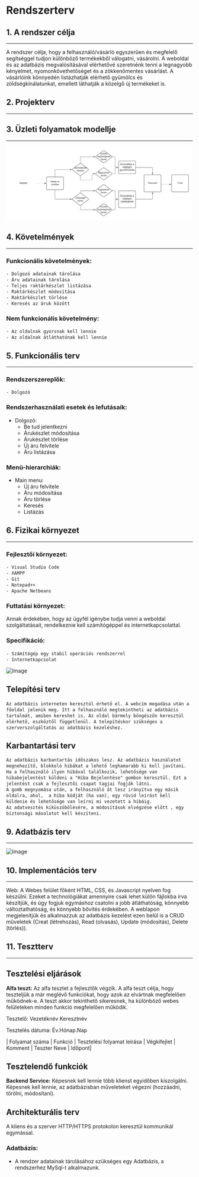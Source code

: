 # Rendszerterv

## 1. A rendszer célja
---

A rendszer célja, hogy a felhasználó/vásárló egyszerűen és megfelelő segítséggel tudjon különböző termékekből válogatni,
vásárolni. A weboldal és az adatbázis megvalósításával elérhetővé szeretnénk tenni a legnagyobb kényelmet, nyomonkövethetőséget
és a zökkenőmentes vásárlást. A vásárlóink könnyedén listázhatják elérhető gyümölcs és zöldségkínálatunkat,
emellett láthatják a közelgő új termékeket is.
## 2. Projekterv
---

## 3. Üzleti folyamatok modellje
---
![Image](https://github.com/utassydenis/AFP2021_1_K0800_Csapat4/blob/main/pictures/ig%C3%A9nyelt_%C3%BCzleti_folyamatok.png)

## 4. Követelmények
---
### Funkcionális követelmények:
    - Dolgozó adatainak tárolása
    - Áru adatainak tárolása
    - Teljes raktárkészlet listázása
    - Raktárkészlet módosítása
    - Raktárkészlet törlése
    - Keresés az áruk között

### Nem funkcionális követelmény:
    - Az oldalnak gyorsnak kell lennie
    - Az oldalnak átláthatónak kell lennie

## 5. Funkcionális terv
---
### Rendszerszereplők:
    - Dolgozó

### Rendszerhasználati esetek és lefutásaik:

* Dolgozó:
    - Be tud jelentkezni
    - Árukészlet módosítása
    - Árukészlet törlése
    - Új áru felvitele
    - Áru listázása

### Menü-hierarchiák:

* Main menu:
    - Új áru felvitele
    - Áru módosítása
    - Áru törlése
    - Keresés
    - Listázás

## 6. Fizikai környezet
---
### Fejlesztői környezet:
    - Visual Studio Code
    - XAMPP
    - Git
    - Notepad++
    - Apache Netbeans

### Futtatási környezet:
Annak érdekében, hogy az ügyfél igénybe tudja venni a weboldal szolgáltatásait, rendelkeznie kell számítógéppel és
internetkapcsolattal. 

### Specifikáció:
    - Számítógép egy stabil operációs rendszerrel
    - Internetkapcsolat

![Image](https://github.com/utassydenis/AFP2021_1_K0800_Csapat4/blob/main/pictures/Rendszerterv%20-%20fizikai%20k%C3%B6rnyezet.jpg)

## Telepítési terv
    Az adatbázis interneten keresztül érhető el. A webcím megadása után a főoldal jelenik meg. Itt a felhasználó megtekintheti az adatbázis tartalmát, amiben kereshet is. Az oldal bármely böngészőn keresztül elérhető, eszköztől függetlenül. A telepítéskor szükséges a szerverszolgáltatás az adatbázis kezeléshez.
## Karbantartási terv
    Az adatbázis karbantartás időszakos lesz. Az adatbázis használatot megnehezítő, blokkoló hibákat a lehető leghamarabb ki kell javítani.
    Ha a felhasználó ilyen hibával találkozik, lehetősége van hibabejelentést küldeni a "Hiba Bejelentése" gombon keresztül. Ezt a jelentést csak a fejlesztői csapat tagjai fogják látni.
    A gomb megnyomása után, a felhasználó át lesz irányítva egy másik oldalra, ahol,  a hiba kódját (ha van), egy rövid leírást kell küldenie és lehetősége van leírni mi vezetett a hibáig.
    Az adatvesztés kiküszöbölésére, a módosítások elvégzése előtt , egy biztonsági másolatot kell készíteni.

## 9. Adatbázis terv
---
![Image](https://github.com/utassydenis/AFP2021_1_K0800_Csapat4/blob/main/pictures/Rendszerterv%20-%20Adatb%C3%A1zis%20terv.jpg)

## 10. Implementációs terv
---
Web: A Webes felület főként HTML, CSS, és Javascript nyelven fog készülni. Ezeket a technológiákat amennyire csak lehet külön fájlokba írva készítjük, és úgy fogjuk egymáshoz csatolni a jobb átláthatóság, könnyebb változtathatóság, és könnyebb bővítés érdekében. A weblapon megjelenítjük és alkalmazzuk az adatbázis kezelést ezen belül is a CRUD műveletek (Creat (létrehozás), Read (olvasás), Update (módosítás), Delete (törlés)).

## 11. Tesztterv
---
## Tesztelési eljárások

**Alfa teszt:** Az alfa tesztet a fejlesztők végzik. A alfa teszt célja, hogy teszteljük a már meglévő funkciókat, hogy azok az elvártnak megfelelően működnek-e. A teszt akkor tekinthető sikeresnek, ha különböző webes felületeken minden funkció megfelelően működik.

Tesztelő: Vezetéknév Keresztnév

Tesztelés dátuma: Év.Hónap.Nap

| Folyamat száma  | Funkció | Tesztelési folyamat leírása | Végkifejlet | Komment | Teszter Neve | Időpont|

## Tesztelendő funkciók
**Backend Service:** Képesnek kell lennie több klienst egyidőben kiszolgálni. Képesnek kell lennie, az adatbázisban műveleteket végezni (hozzáadni, törölni, módosítani).

## Architekturális terv
A kliens és a szerver HTTP/HTTPS protokolon keresztül kommunikál egymással.

### Adatbázis:
- A rendzer adatainak tárolásához szükséges egy Adatbázis, a rendszerhez MySql-t alkalmazunk.    